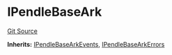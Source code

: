 # IPendleBaseArk
[Git Source](https://github.com/OasisDEX/summer-earn-protocol/blob/f5de2d90d66614e7bd59fd42a9d06b870fe474cd/src/interfaces/arks/IPendleBaseArk.sol)

**Inherits:**
[IPendleBaseArkEvents](/src/events/arks/IPendleBaseArkEvents.sol/interface.IPendleBaseArkEvents.md), [IPendleBaseArkErrors](/src/errors/arks/IPendleBaseArkErrors.sol/interface.IPendleBaseArkErrors.md)



